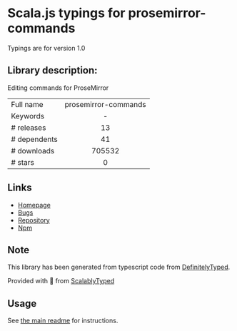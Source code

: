 
# Scala.js typings for prosemirror-commands

Typings are for version 1.0

## Library description:
Editing commands for ProseMirror

|                    |                 |
| ------------------ | :-------------: |
| Full name          | prosemirror-commands |
| Keywords           | - |
| # releases         | 13 |
| # dependents       | 41 |
| # downloads        | 705532 |
| # stars            | 0 |

## Links
- [Homepage](https://github.com/prosemirror/prosemirror-commands#readme)
- [Bugs](https://github.com/prosemirror/prosemirror-commands/issues)
- [Repository](https://github.com/prosemirror/prosemirror-commands)
- [Npm](https://www.npmjs.com/package/prosemirror-commands)
    


## Note
This library has been generated from typescript code from [DefinitelyTyped](https://definitelytyped.org).

Provided with :purple_heart: from [ScalablyTyped](https://github.com/oyvindberg/ScalablyTyped)

## Usage
See [the main readme](../../readme.md) for instructions.


